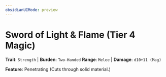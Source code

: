 ```yaml
---
obsidianUIMode: preview
---
```

# Sword of Light & Flame (Tier 4 Magic)

**Trait**: `Strength` | **Burden**: `Two-Handed`
**Range**: `Melee` | **Damage**: `d10+11 (Mag)`

**Feature**: Penetrating (Cuts through solid material.)
